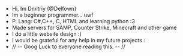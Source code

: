 - Hi, Im Dmitriy (@Delfown)
- Im a beginner programmer... uwf
- P. Lang: C#,C++, C, HTML and learning python :3
- Made servers for SAMP, Counter Strike, Minecraft and other game
- I do a little website design :)
- I would be grateful for any help in my future projects :
- // -- Goog Luck to everyone reading this. -- //
